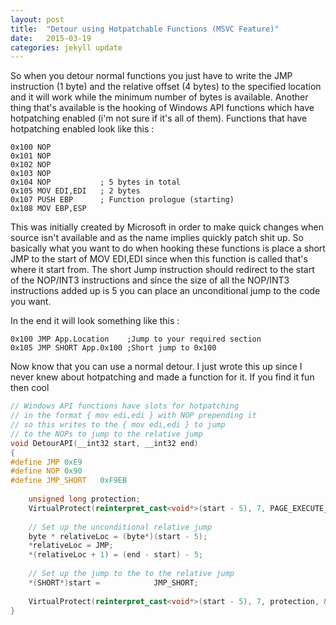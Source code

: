 ```yaml
---
layout: post
title:  "Detour using Hotpatchable Functions (MSVC Feature)"
date:   2015-03-19
categories: jekyll update
---
```


So when you detour normal functions you just have to write the JMP instruction (1 byte) and the relative offset (4 bytes) to the specified location and it will work while the minimum number of bytes is available. Another thing that's available is the hooking of Windows API functions which have hotpatching enabled (i'm not sure if it's all of them). Functions that have hotpatching enabled look like this :

```assembly
0x100 NOP
0x101 NOP
0x102 NOP
0x103 NOP
0x104 NOP 			; 5 bytes in total
0x105 MOV EDI,EDI	; 2 bytes
0x107 PUSH EBP		; Function prologue (starting)
0x108 MOV EBP,ESP
```

This was initially created by Microsoft in order to make quick changes when source isn't available and as the name implies quickly patch shit up. So basically what you want to do when hooking these functions is place a short JMP to the start of MOV EDI,EDI since when this function is called that's where it start from. The short Jump instruction should redirect to the start of the NOP/INT3 instructions and since the size of all the NOP/INT3 instructions added up is 5 you can place an unconditional jump to the code you want.

In the end it will look something like this :

```assembly
0x100 JMP App.Location 	  ;Jump to your required section
0x105 JMP SHORT App.0x100 ;Short jump to 0x100
```

Now know that you can use a normal detour. I just wrote this up since I never knew about hotpatching and made a function for it. If you find it fun then cool

```c++
// Windows API functions have slots for hotpatching
// in the format { mov edi,edi } with NOP prepending it
// so this writes to the { mov edi,edi } to jump
// to the NOPs to jump to the relative jump
void DetourAPI(__int32 start, __int32 end)
{
#define JMP	0xE9
#define NOP	0x90	
#define JMP_SHORT	0xF9EB
    
    unsigned long protection;
    VirtualProtect(reinterpret_cast<void*>(start - 5), 7, PAGE_EXECUTE_READWRITE, &protection);
    
    // Set up the unconditional relative jump
    byte * relativeLoc = (byte*)(start - 5);
    *relativeLoc = JMP;
    *(relativeLoc + 1) = (end - start) - 5;
    
    // Set up the jump to the to the relative jump
    *(SHORT*)start =			JMP_SHORT;
    
    VirtualProtect(reinterpret_cast<void*>(start - 5), 7, protection, &protection);
}
```

